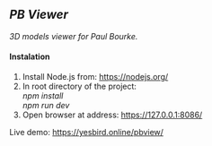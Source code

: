 ## <i>PB Viewer</i>

_3D models viewer for Paul Bourke._<br>

#### Instalation

1. Install Node.js from: https://nodejs.org/
2. In root directory of the project:<br>
   _npm install_<br>
   _npm run dev_
3. Open browser at address: https://127.0.0.1:8086/

Live demo: https://yesbird.online/pbview/
